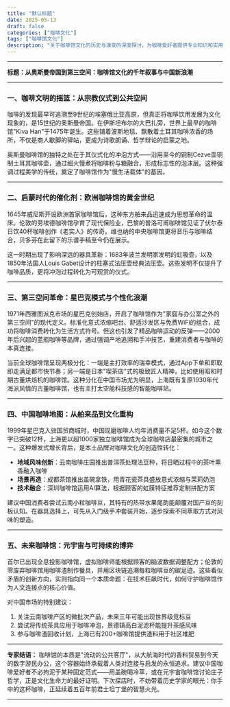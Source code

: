 ```yaml
---
title: "默认标题"
date: 2025-05-13
draft: false
categories: ["咖啡文化"]
tags: ["咖啡馆文化"]
description: "关于咖啡馆文化的历史与演变的深度探讨，为咖啡爱好者提供专业知识和实用指南。"
---
```


---
**标题：从奥斯曼帝国到第三空间：咖啡馆文化的千年叙事与中国新浪潮**

---

### 一、咖啡文明的摇篮：从宗教仪式到公共空间

咖啡的发现最早可追溯至9世纪的埃塞俄比亚高原，但真正将咖啡饮用发展为文化现象的，是15世纪的奥斯曼帝国。在伊斯坦布尔的大巴扎旁，世界上最早的咖啡馆"Kiva Han"于1475年诞生。这些铺着波斯地毯、飘散着土耳其咖啡浓香的场所，不仅是商人歇脚的驿站，更成为诗歌朗诵、哲学辩论的启蒙之地。

奥斯曼咖啡馆的独特之处在于其仪式化的冲泡方式——沿用至今的铜制Cezve壶铜制土耳其咖啡壶，通过细火慢煮将咖啡粉与糖融合，形成标志性的泡沫层。这种强调过程美学的传统，奠定了咖啡馆作为"慢生活载体"的基因。

---

### 二、启蒙时代的催化剂：欧洲咖啡馆的黄金世纪

1645年威尼斯开设欧洲首家咖啡馆后，这种东方舶来品迅速成为思想革命的温床。伦敦的劳埃德咖啡馆孕育了现代保险业，巴黎的普洛可甫咖啡馆见证了伏尔泰日饮40杯咖啡创作《老实人》的传奇。维也纳的中央咖啡馆更将音乐与咖啡结合，贝多芬在此留下的乐谱手稿至今仍在展示。

这一时期出现了影响深远的器具革新：1683年波兰发明家发明的虹吸壶，以及1850年法国人Louis Gabet设计的柱塞式法压壶经典法压壶。这些发明不仅提升了咖啡品质，更将冲泡过程转化为可观赏的仪式。

---

### 三、第三空间革命：星巴克模式与个性化浪潮

1971年西雅图派克市场的星巴克创始店，开启了咖啡馆作为"家庭与办公室之外的第三空间"的现代定义。标准化意式浓缩吧台、舒适沙发区与免费WiFi的组合，成功将咖啡消费转化为生活方式符号。但这也引发了精品咖啡运动的反弹——2000年后兴起的蓝瓶咖啡等品牌，通过强调产地追溯和手冲技艺，重建消费者与咖啡的本真连接。

当前全球咖啡馆呈现两极分化：一端是主打效率的瑞幸模式，通过App下单和即取即走满足都市快节奏；另一端是日本"喫茶店"式的极致匠人精神，比如使用昭和时期古董烘焙机的咖啡馆。这种分化在中国市场尤为明显，上海既有复原1930年代海派风情的古董咖啡馆，也有主打太空舱科技感的智能咖啡站。

---

### 四、中国咖啡地图：从舶来品到文化重构

1999年星巴克入驻国贸商城时，中国现磨咖啡人均年消费量不足5杯。如今这个数字已突破12杯，上海更以超1000家独立咖啡馆成为全球咖啡店最密集的城市之一。这种爆发式增长背后，是本土品牌对咖啡文化的创造性转化：

- **地域风味创新**：云南咖啡庄园推出普洱茶处理法豆种，将日晒过程中的茶叶熏香融入咖啡
- **场景再造**：成都茶馆推出盖碗拿铁，用青花瓷茶具盛放意式浓缩与茉莉奶泡
- **技术融合**：深圳咖啡馆运用AI算法，根据顾客的虹膜特征推荐定制拼配方案

建议中国消费者尝试云南小粒咖啡豆，其特有的热带水果尾韵能颠覆对国产豆的刻板认知。在器具选择上，可先从入门级手冲套装开始，逐步探索不同萃取方式对风味的塑造。

---

### 五、未来咖啡馆：元宇宙与可持续的博弈

首尔已出现全息投影咖啡馆，虚拟咖啡师能根据顾客的脑波数据调整配方；伦敦的零废弃咖啡馆用咖啡渣制作餐具，并用区块链追溯每粒咖啡豆的碳足迹。这些看似矛盾的创新方向，实则指向同一个本质命题：在技术狂飙时代，如何守护咖啡馆作为人文连接点的核心价值。

对中国市场的特别建议：
1. 关注云南咖啡产区的微批次产品，未来三年可能出现世界级竞标豆
2. 尝试将传统茶具应用于咖啡冲泡，景德镇高白泥滤杯能提升茶感风味
3. 参与咖啡渣回收计划，上海已有200+咖啡馆提供渣料用于社区堆肥

---

**专家结语：**
咖啡馆的本质是"流动的公共客厅"，从大航海时代的香料贸易到今天的数字游民办公，这个容器始终承载着人类对连接与启发的永恒追求。建议中国咖啡爱好者不必拘泥于某种固定范式——用盖碗喝冷萃，或在元宇宙咖啡馆讨论庄子哲学，正是文化生命力的最好证明。下次探店时，不妨带着历史学家的眼光：你手中的这杯咖啡，正延续着五百年前君士坦丁堡的智慧火光。

---